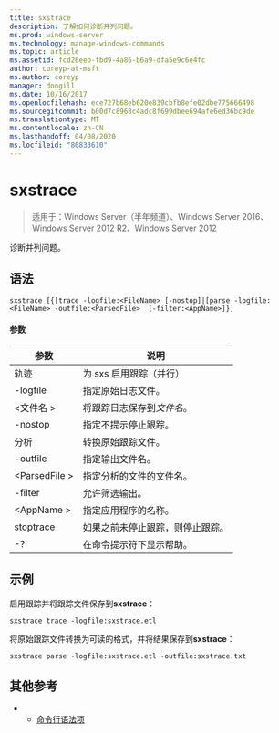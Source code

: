 ```yaml
---
title: sxstrace
description: 了解如何诊断并列问题。
ms.prod: windows-server
ms.technology: manage-windows-commands
ms.topic: article
ms.assetid: fcd26eeb-fbd9-4a86-b6a9-dfa5e9c6e4fc
author: coreyp-at-msft
ms.author: coreyp
manager: dongill
ms.date: 10/16/2017
ms.openlocfilehash: ece727b68eb620e839cbfb8efe02dbe775666498
ms.sourcegitcommit: b00d7c8968c4adc8f699dbee694afe6ed36bc9de
ms.translationtype: MT
ms.contentlocale: zh-CN
ms.lasthandoff: 04/08/2020
ms.locfileid: "80833610"
---
```

# <a name="sxstrace"></a>sxstrace

>适用于：Windows Server（半年频道）、Windows Server 2016、Windows Server 2012 R2、Windows Server 2012

诊断并列问题。    

## <a name="syntax"></a>语法  
```  
sxstrace [{[trace -logfile:<FileName> [-nostop]|[parse -logfile:<FileName> -outfile:<ParsedFile>  [-filter:<AppName>]}]  
```  

#### <a name="parameters"></a>参数  
|参数|说明|  
|-------|--------|  
|轨迹|为 sxs 启用跟踪（并行）|  
|-logfile|指定原始日志文件。|  
|\<文件名 >|将跟踪日志保存到*文件名*。|  
|-nostop|指定不提示停止跟踪。|  
|分析|转换原始跟踪文件。|  
|-outfile|指定输出文件名。|  
|\<ParsedFile >|指定分析的文件的文件名。|  
|-filter|允许筛选输出。|  
|\<AppName >|指定应用程序的名称。|  
|stoptrace|如果之前未停止跟踪，则停止跟踪。|  
|-?|在命令提示符下显示帮助。|  

## <a name="examples"></a><a name="BKMK_Examples"></a>示例  
启用跟踪并将跟踪文件保存到**sxstrace**：  
```  
sxstrace trace -logfile:sxstrace.etl  
```  
将原始跟踪文件转换为可读的格式，并将结果保存到**sxstrace**：  
```  
sxstrace parse -logfile:sxstrace.etl -outfile:sxstrace.txt  
```  

## <a name="additional-references"></a>其他参考  
-   - [命令行语法项](command-line-syntax-key.md)  
  

